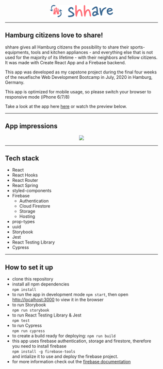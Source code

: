 <div align="center">
  <img src="./public/logo.svg"
     height="40px"/>
</div>

---

## Hamburg citizens love to share!

shhare gives all Hamburg citizens the possibility to share their sports-equipments, tools and kitchen appliances - and everything else that is not used for the majority of its lifetime - with their neighbors and fellow citizens.
It was made with Create React App and a Firebase backend.

This app was developed as my capstone project during the final four weeks of the neuefische Web Development Bootcamp in July, 2020 in Hamburg, Germany.

This app is optimized for mobile usage, so please switch your browser to responsive mode (iPhone 6/7/8)

Take a look at the app here [here](https://shhare.web.app/) or watch the preview below.

---

## App impressions

<div align="center">
  <img src="./public/img/mariuccia_zimmermann_shhare.gif"
     height="410px"/>
</div>

---

## Tech stack

- React
- React Hooks
- React Router
- React Spring
- styled-components
- Firebase
  - Authentication
  - Cloud Firestore
  - Storage
  - Hosting
- prop-types
- uuid
- Storybook
- Jest
- React Testing Library
- Cypress

---

## How to set it up

- clone this repository
- install all npm dependencies  
   `npm install`
- to run the app in development mode `npm start`, then open [http://localhost:3000](http://localhost:3000) to view it in the browser
- to run Storybook  
  `npm run storybook`
- to run React Testing Library & Jest  
  `npm test`
- to run Cypress  
  `npm run cypress`
- to create a build ready for deploying:
  `npm run build`
- this app uses firebase authentication, storage and firestore, therefore you need to install firebase  
  `npm install -g firebase-tools`  
  and intialize it to use and deploy the firebase project.
- for more information check out the [firebase documentation](https://firebase.google.com/docs)
